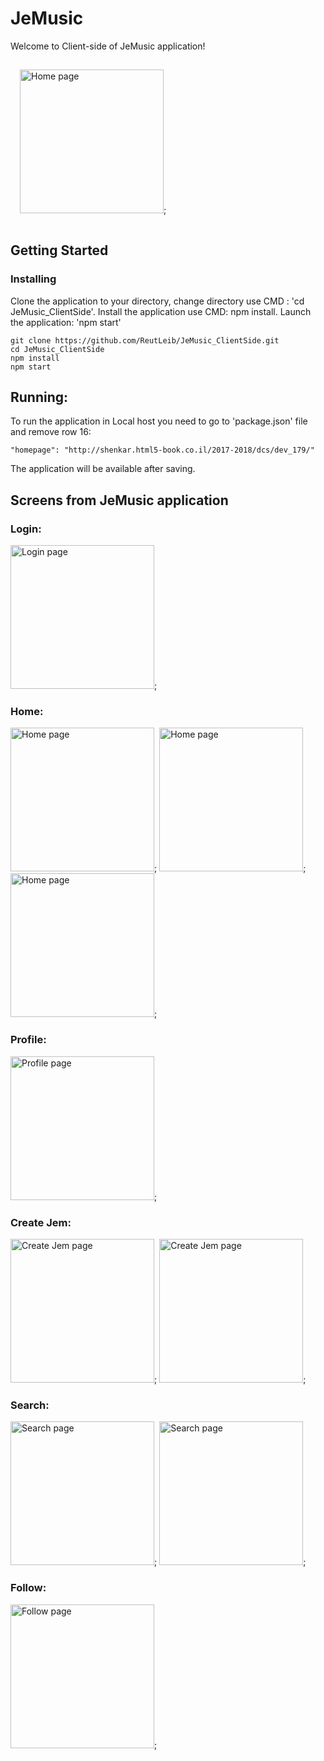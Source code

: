 # JeMusic

Welcome to Client-side of JeMusic application! <br>
<p style="padding: 15px">
  <img src="ReadMe/logo2.JPG" alt="Home page" width="230"/>;
</p>

## Getting Started
### Installing

Clone the application to your directory, 
change directory use CMD : 'cd JeMusic_ClientSide'.
Install the application use CMD: npm install.
Launch the application: 'npm start'

```
git clone https://github.com/ReutLeib/JeMusic_ClientSide.git
cd JeMusic_ClientSide
npm install
npm start
```

## Running:

To run the application in Local host you need to go to 'package.json' file 
and remove row 16:
```
"homepage": "http://shenkar.html5-book.co.il/2017-2018/dcs/dev_179/"
```
The application will be available after saving. 

## Screens from JeMusic application
### Login:
<img src="ReadMe/1.jpeg" alt="Login page" width="230"/>;
### Home:
<img src="ReadMe/homePage2.jpeg" alt="Home page" width="230"/>;
<img src="ReadMe/homePage3.jpeg" alt="Home page" width="230"/>;
<img src="ReadMe/homePage4.jpeg" alt="Home page" width="230"/>;
### Profile:
<img src="ReadMe/profile8.jpeg" alt="Profile page" width="230"/>;
### Create Jem:
<img src="ReadMe/createJem5.jpeg" alt="Create Jem page" width="230"/>;
<img src="ReadMe/create10.JPG" alt="Create Jem page" width="230"/>;
### Search:
<img src="ReadMe/searchJem6.jpeg" alt="Search page" width="230"/>;
<img src="ReadMe/result7.JPG" alt="Search page" width="230"/>;
### Follow:
<img src="ReadMe/follow9.JPG" alt="Follow page" width="230"/>;
